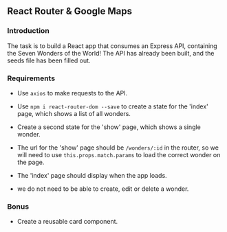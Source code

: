 
## React Router & Google Maps

### Introduction

The task is to build a React app that consumes an Express API, containing the Seven Wonders of the World! The API has already been built, and the seeds file has been filled out.

### Requirements

* Use `axios` to make requests to the API.
* Use `npm i react-router-dom --save` to create a state for the 'index' page, which shows a list of all wonders.
* Create a second state for the 'show' page, which shows a single wonder.
* The url for the 'show' page should be `/wonders/:id` in the router, so we will need to use `this.props.match.params` to load the correct wonder on the page.
* The 'index' page should display when the app loads.

* we do not need to be able to create, edit or delete a wonder.

### Bonus

* Create a reusable card component.	
